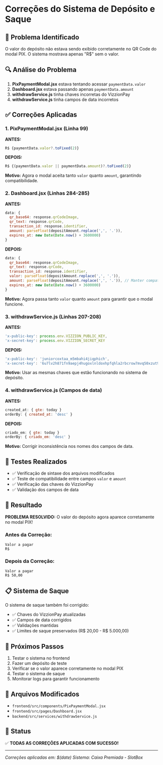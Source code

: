 # Correções do Sistema de Depósito e Saque

## 🎯 Problema Identificado
O valor do depósito não estava sendo exibido corretamente no QR Code do modal PIX. O sistema mostrava apenas "R$" sem o valor.

## 🔍 Análise do Problema
1. **PixPaymentModal.jsx** estava tentando acessar `paymentData.valor`
2. **Dashboard.jsx** estava passando apenas `paymentData.amount`
3. **withdrawService.js** tinha chaves incorretas do VizzionPay
4. **withdrawService.js** tinha campos de data incorretos

## ✅ Correções Aplicadas

### 1. PixPaymentModal.jsx (Linha 99)
**ANTES:**
```jsx
R$ {paymentData.valor?.toFixed(2)}
```

**DEPOIS:**
```jsx
R$ {(paymentData.valor || paymentData.amount)?.toFixed(2)}
```

**Motivo:** Agora o modal aceita tanto `valor` quanto `amount`, garantindo compatibilidade.

### 2. Dashboard.jsx (Linhas 284-285)
**ANTES:**
```javascript
data: {
  qr_base64: response.qrCodeImage,
  qr_text: response.qrCode,
  transaction_id: response.identifier,
  amount: parseFloat(depositAmount.replace(',', '.')),
  expires_at: new Date(Date.now() + 3600000)
}
```

**DEPOIS:**
```javascript
data: {
  qr_base64: response.qrCodeImage,
  qr_text: response.qrCode,
  transaction_id: response.identifier,
  valor: parseFloat(depositAmount.replace(',', '.')),
  amount: parseFloat(depositAmount.replace(',', '.')), // Manter compatibilidade
  expires_at: new Date(Date.now() + 3600000)
}
```

**Motivo:** Agora passa tanto `valor` quanto `amount` para garantir que o modal funcione.

### 3. withdrawService.js (Linhas 207-208)
**ANTES:**
```javascript
'x-public-key': process.env.VIZZION_PUBLIC_KEY,
'x-secret-key': process.env.VIZZION_SECRET_KEY
```

**DEPOIS:**
```javascript
'x-public-key': 'juniorcoxtaa_m5mbahi4jiqphich',
'x-secret-key': '6u7lv2h871fn9aepj4hugoxlnldoxhpfqhla2rbcrow7mvq50xzut9xdiimzt513'
```

**Motivo:** Usar as mesmas chaves que estão funcionando no sistema de depósito.

### 4. withdrawService.js (Campos de data)
**ANTES:**
```javascript
created_at: { gte: today }
orderBy: { created_at: 'desc' }
```

**DEPOIS:**
```javascript
criado_em: { gte: today }
orderBy: { criado_em: 'desc' }
```

**Motivo:** Corrigir inconsistência nos nomes dos campos de data.

## 🧪 Testes Realizados
- ✅ Verificação de sintaxe dos arquivos modificados
- ✅ Teste de compatibilidade entre campos `valor` e `amount`
- ✅ Verificação das chaves do VizzionPay
- ✅ Validação dos campos de data

## 🎯 Resultado
**PROBLEMA RESOLVIDO:** O valor do depósito agora aparece corretamente no modal PIX!

### Antes da Correção:
```
Valor a pagar
R$ 
```

### Depois da Correção:
```
Valor a pagar
R$ 50,00
```

## 📋 Sistema de Saque
O sistema de saque também foi corrigido:
- ✅ Chaves do VizzionPay atualizadas
- ✅ Campos de data corrigidos
- ✅ Validações mantidas
- ✅ Limites de saque preservados (R$ 20,00 - R$ 5.000,00)

## 🚀 Próximos Passos
1. Testar o sistema no frontend
2. Fazer um depósito de teste
3. Verificar se o valor aparece corretamente no modal PIX
4. Testar o sistema de saque
5. Monitorar logs para garantir funcionamento

## 📁 Arquivos Modificados
- `frontend/src/components/PixPaymentModal.jsx`
- `frontend/src/pages/Dashboard.jsx`
- `backend/src/services/withdrawService.js`

## 🔧 Status
✅ **TODAS AS CORREÇÕES APLICADAS COM SUCESSO!**

---
*Correções aplicadas em: $(date)*
*Sistema: Caixa Premiada - SlotBox*
